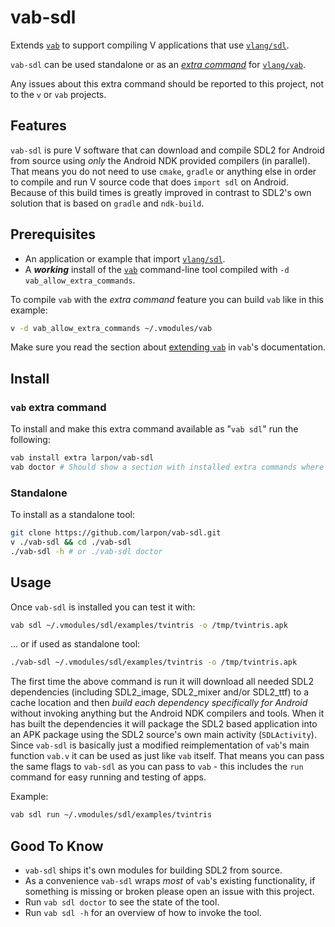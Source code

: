 # vab-sdl

Extends [`vab`](https://github.com/vlang/vab) to support compiling V applications that use [`vlang/sdl`](https://github.com/vlang/sdl).

`vab-sdl` can be used standalone or as an [*extra command*](https://github.com/vlang/vab/blob/master/docs/docs.md#extending-vab)
for [`vlang/vab`](https://github.com/vlang/vab/).

Any issues about this extra command should be reported to this project,
not to the `v` or `vab` projects.

## Features

`vab-sdl` is pure V software that can download and compile SDL2 for Android from source
using *only* the Android NDK provided compilers (in parallel).
That means you do not need to use `cmake`, `gradle` or anything else in order to
compile and run V source code that does `import sdl` on Android. Because of this
build times is greatly improved in contrast to SDL2's own solution that is
based on `gradle` and `ndk-build`.

## Prerequisites

* An application or example that import [`vlang/sdl`](https://github.com/vlang/sdl).
* A ***working*** install of the [`vab`](https://github.com/vlang/vab/) command-line tool compiled with `-d vab_allow_extra_commands`.

To compile `vab` with the *extra command* feature you can build `vab` like in this example:
```bash
v -d vab_allow_extra_commands ~/.vmodules/vab
```

Make sure you read the section about [extending `vab`](https://github.com/vlang/vab/blob/master/docs/docs.md#extending-vab) in `vab`'s documentation.

## Install

### `vab` extra command

To install and make this extra command available as "`vab sdl`" run the following:
```bash
vab install extra larpon/vab-sdl
vab doctor # Should show a section with installed extra commands where `vab-sdl` should show.
```

### Standalone
To install as a standalone tool:
 ```bash
 git clone https://github.com/larpon/vab-sdl.git
 v ./vab-sdl && cd ./vab-sdl
 ./vab-sdl -h # or ./vab-sdl doctor
 ```

## Usage

Once `vab-sdl` is installed you can test it with:
```bash
vab sdl ~/.vmodules/sdl/examples/tvintris -o /tmp/tvintris.apk
```

... or if used as standalone tool:
```bash
./vab-sdl ~/.vmodules/sdl/examples/tvintris -o /tmp/tvintris.apk
```

The first time the above command is run it will download all needed SDL2 dependencies
(including SDL2_image, SDL2_mixer and/or SDL2_ttf) to a cache location
and then *build each dependency specifically for Android* without invoking anything
but the Android NDK compilers and tools. When it has built the dependencies it will
package the SDL2 based application into an APK package using the SDL2 source's own
main activity (`SDLActivity`). Since `vab-sdl` is basically just a modified
reimplementation of `vab`'s main function `vab.v` it can be used as just like
`vab` itself. That means you can pass the same flags to `vab-sdl` as you can pass
to `vab` - this includes the `run` command for easy running and testing of apps.

Example:
```bash
vab sdl run ~/.vmodules/sdl/examples/tvintris
```

## Good To Know

* `vab-sdl` ships it's own modules for building SDL2 from source.
* As a convenience `vab-sdl` wraps *most* of `vab`'s existing functionality, if
  something is missing or broken please open an issue with this project.
* Run `vab sdl doctor` to see the state of the tool.
* Run `vab sdl -h` for an overview of how to invoke the tool.
